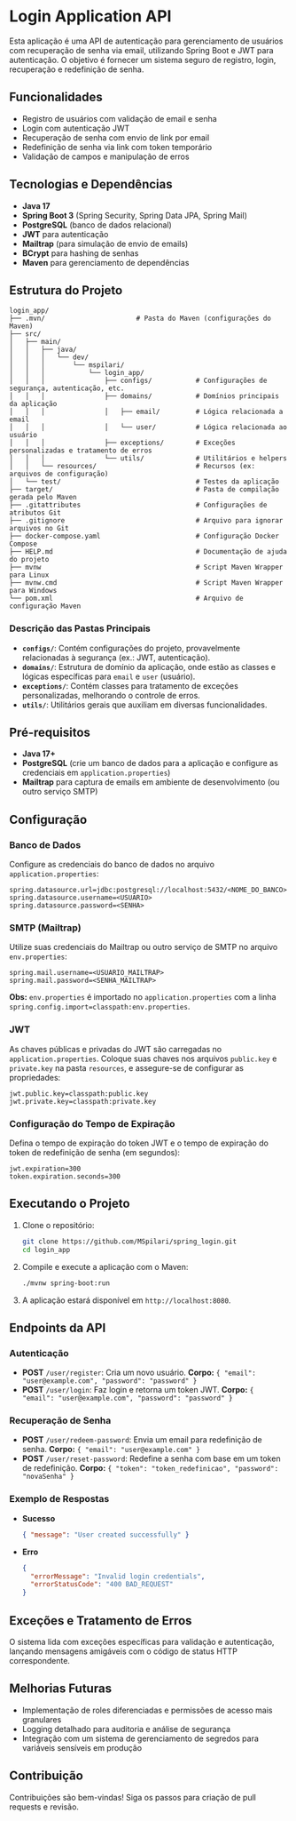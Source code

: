 # Login Application API

Esta aplicação é uma API de autenticação para gerenciamento de usuários com recuperação de senha via email, utilizando Spring Boot e JWT para autenticação. O objetivo é fornecer um sistema seguro de registro, login, recuperação e redefinição de senha.

## Funcionalidades

- Registro de usuários com validação de email e senha
- Login com autenticação JWT
- Recuperação de senha com envio de link por email
- Redefinição de senha via link com token temporário
- Validação de campos e manipulação de erros

## Tecnologias e Dependências

- **Java 17**
- **Spring Boot 3** (Spring Security, Spring Data JPA, Spring Mail)
- **PostgreSQL** (banco de dados relacional)
- **JWT** para autenticação
- **Mailtrap** (para simulação de envio de emails)
- **BCrypt** para hashing de senhas
- **Maven** para gerenciamento de dependências

## Estrutura do Projeto

```plaintext
login_app/
├── .mvn/                       # Pasta do Maven (configurações do Maven)
├── src/
│   ├── main/
│   │   ├── java/
│   │   │   └── dev/
│   │   │       └── mspilari/
│   │   │           └── login_app/
│   │   │               ├── configs/           # Configurações de segurança, autenticação, etc.
│   │   │               ├── domains/           # Domínios principais da aplicação
│   │   │               │   ├── email/         # Lógica relacionada a email
│   │   │               │   └── user/          # Lógica relacionada ao usuário
│   │   │               ├── exceptions/        # Exceções personalizadas e tratamento de erros
│   │   │               └── utils/             # Utilitários e helpers
│   │   └── resources/                         # Recursos (ex: arquivos de configuração)
│   └── test/                                  # Testes da aplicação
├── target/                                    # Pasta de compilação gerada pelo Maven
├── .gitattributes                             # Configurações de atributos Git
├── .gitignore                                 # Arquivo para ignorar arquivos no Git
├── docker-compose.yaml                        # Configuração Docker Compose
├── HELP.md                                    # Documentação de ajuda do projeto
├── mvnw                                       # Script Maven Wrapper para Linux
├── mvnw.cmd                                   # Script Maven Wrapper para Windows
└── pom.xml                                    # Arquivo de configuração Maven
```

### Descrição das Pastas Principais

- **`configs/`**: Contém configurações do projeto, provavelmente relacionadas à segurança (ex.: JWT, autenticação).
- **`domains/`**: Estrutura de domínio da aplicação, onde estão as classes e lógicas específicas para `email` e `user` (usuário).
- **`exceptions/`**: Contém classes para tratamento de exceções personalizadas, melhorando o controle de erros.
- **`utils/`**: Utilitários gerais que auxiliam em diversas funcionalidades.

## Pré-requisitos

- **Java 17+**
- **PostgreSQL** (crie um banco de dados para a aplicação e configure as credenciais em `application.properties`)
- **Mailtrap** para captura de emails em ambiente de desenvolvimento (ou outro serviço SMTP)

## Configuração

### Banco de Dados

Configure as credenciais do banco de dados no arquivo `application.properties`:

```properties
spring.datasource.url=jdbc:postgresql://localhost:5432/<NOME_DO_BANCO>
spring.datasource.username=<USUARIO>
spring.datasource.password=<SENHA>
```

### SMTP (Mailtrap)

Utilize suas credenciais do Mailtrap ou outro serviço de SMTP no arquivo `env.properties`:

```properties
spring.mail.username=<USUARIO_MAILTRAP>
spring.mail.password=<SENHA_MAILTRAP>
```

**Obs:** `env.properties` é importado no `application.properties` com a linha `spring.config.import=classpath:env.properties`.

### JWT

As chaves públicas e privadas do JWT são carregadas no `application.properties`. Coloque suas chaves nos arquivos `public.key` e `private.key` na pasta `resources`, e assegure-se de configurar as propriedades:

```properties
jwt.public.key=classpath:public.key
jwt.private.key=classpath:private.key
```

### Configuração do Tempo de Expiração

Defina o tempo de expiração do token JWT e o tempo de expiração do token de redefinição de senha (em segundos):

```properties
jwt.expiration=300
token.expiration.seconds=300
```

## Executando o Projeto

1. Clone o repositório:

   ```bash
   git clone https://github.com/MSpilari/spring_login.git
   cd login_app
   ```

2. Compile e execute a aplicação com o Maven:

   ```bash
   ./mvnw spring-boot:run
   ```

3. A aplicação estará disponível em `http://localhost:8080`.

## Endpoints da API

### Autenticação

- **POST** `/user/register`: Cria um novo usuário. **Corpo:** `{ "email": "user@example.com", "password": "password" }`
- **POST** `/user/login`: Faz login e retorna um token JWT. **Corpo:** `{ "email": "user@example.com", "password": "password" }`

### Recuperação de Senha

- **POST** `/user/redeem-password`: Envia um email para redefinição de senha. **Corpo:** `{ "email": "user@example.com" }`
- **POST** `/user/reset-password`: Redefine a senha com base em um token de redefinição. **Corpo:** `{ "token": "token_redefinicao", "password": "novaSenha" }`

### Exemplo de Respostas

- **Sucesso**

  ```json
  { "message": "User created successfully" }
  ```

- **Erro**
  ```json
  {
    "errorMessage": "Invalid login credentials",
    "errorStatusCode": "400 BAD_REQUEST"
  }
  ```

## Exceções e Tratamento de Erros

O sistema lida com exceções específicas para validação e autenticação, lançando mensagens amigáveis com o código de status HTTP correspondente.

## Melhorias Futuras

- Implementação de roles diferenciadas e permissões de acesso mais granulares
- Logging detalhado para auditoria e análise de segurança
- Integração com um sistema de gerenciamento de segredos para variáveis sensíveis em produção

## Contribuição

Contribuições são bem-vindas! Siga os passos para criação de pull requests e revisão.
